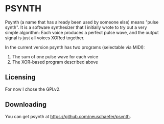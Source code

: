# PSYNTH

Psynth (a name that has already been used by someone else) means "pulse synth".
It is a software synthesizer that I initially wrote to try out a very simple
algorithm:
Each voice produces a perfect pulse wave, and the output signal is just all voices XORed together.

In the current version psynth has two programs (selectable via MIDI):
1. The sum of one pulse wave for each voice
2. The XOR-based program described above

## Licensing

For now I chose the GPLv2.

## Downloading

You can get psynth at https://github.com/neuschaefer/psynth.
